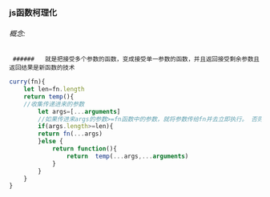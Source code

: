 ###  js函数柯理化

######  概念:

     ######   就是把接受多个参数的函数，变成接受单一参数的函数，并且返回接受剩余参数且返回结果是新函数的技术

```javascript
curry(fn){
    let len=fn.length
    return temp(){
    //收集传递进来的参数
        let args=[...arguments]
        //如果传进来args的参数>=fn函数中的参数，就将参数传给fn并去立即执行。 否则就不去执行
        if(args.length>=len){
        return fn(...args)
        }else {
            return function(){
                return  temp(...args,...arguments)
            }
        }
    }
}
```





